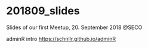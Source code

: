 # 201809_slides
Slides of our first Meetup, 20. September 2018 @SECO

adminR intro
https://schnllr.github.io/adminR
